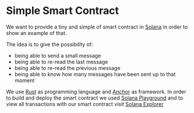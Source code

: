 # Simple Smart Contract

We want to provide a tiny and simple of smart contract in [Solana](https://solana.com/it) in order to show an example of that.

The idea is to give the possibility of:
* being able to send a small message
* being able to re-read the last message
* being able to re-read the previous message
* being able to know how many messages have been sent up to that moment

We use [Rust](https://www.rust-lang.org/it) as programming language and [Anchor](https://www.anchor-lang.com/) as framework. 
In order to build and deploy the smart contract we used [Solana Playground](https://beta.solpg.io/) and to view all transactions with our smart contract visit [Solana Explorer](https://explorer.solana.com/address/FBwJwndmZXX94juoWFWku2K139hAG88arFrBwd5zF3nV?cluster=devnet)

